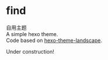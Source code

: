 # find

自用主题  
A simple hexo theme.  
Code based on [hexo-theme-landscape](https://github.com/hexojs/hexo-theme-landscape).  

Under construction!
